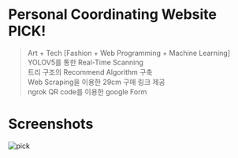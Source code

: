 # Personal Coordinating Website PICK!
> Art + Tech [Fashion + Web Programming + Machine Learning]<br/>
> YOLOV5를 통한 Real-Time Scanning<br/>
> 트리 구조의 Recommend Algorithm 구축<br/>
> Web Scraping을 이용한 29cm 구매 링크 제공<br/>
> ngrok QR code를 이용한 google Form<br/>

# Screenshots
![pick](https://github.com/yihyun-kim1/PICK/assets/93534188/8596411f-4130-417f-a8fc-08b6b6e81257)
